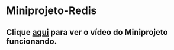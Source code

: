 # Miniprojeto-Redis

## Clique [aqui](https://drive.google.com/file/d/1olKlhctgQEyLbi3xjZq5C2pyY0EpdnoZ/view?usp=sharing) para ver o vídeo do Miniprojeto funcionando.
